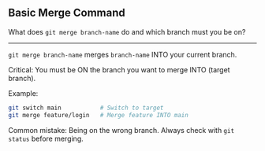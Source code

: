 ## Basic Merge Command

What does `git merge branch-name` do and which branch must you be on?

---

`git merge branch-name` merges `branch-name` INTO your current branch.

Critical: You must be ON the branch you want to merge INTO (target branch).

Example:
```bash
git switch main           # Switch to target
git merge feature/login   # Merge feature INTO main
```

Common mistake: Being on the wrong branch. Always check with `git status` before merging.

